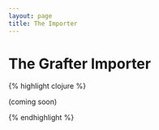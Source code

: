 ```yaml
---
layout: page
title: The Importer
---
```


# The Grafter Importer

{% highlight clojure %}

(coming soon)

{% endhighlight %}

